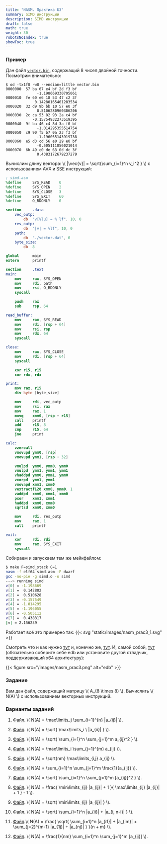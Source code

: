```yaml
---
title: "NASM. Практика №3"
summary: SIMD инструкции
description: SIMD инструкции
draft: false
math: true
weight: 30
robotsNoIndex: true
showToc: true
---
```


### Пример

Дан файл [`vector.bin`](/nasm/vector.bin), содержащий 8 чисел двойной точности. Посмотрим внимательно:

```
$ od -tx1f8 -w8 --endian=little vector.bin
0000000  57 ba 67 e4 bf 2d f3 bf
              -1.198669330795061
0000010  fe 60 e6 18 53 47 c2 3f
             0.14280165401283534
0000020  32 d9 9b bb 10 57 e0 3f
              0.5106280960306206
0000030  2c ca 53 82 93 2a c4 bf
            -0.15754932273519395
0000040  9f ba 46 c4 8d 3a f0 bf
              -1.014295355514754
0000050  c9 90 f5 b7 0a 23 f3 bf
              -1.196055143919738
0000060  e5 d3 cd 56 e0 29 e0 bf
              -0.505111856021014
0000070  6b 49 c0 de 63 0d dc 3f
              0.4383172679237279
```

Вычислим длину вектора: \\( |\vec{v}| = \sqrt{\sum_{i=1}^n v_i^2 } \\) с использованием AVX и SSE инструкций:

```nasm
; simd.asm
%define     SYS_READ    0
%define     SYS_OPEN    2
%define     SYS_CLOSE   3
%define     SYS_EXIT    60
%define     O_RDONLY    0

section     .data
    vec_outp:
        db  "v[%lu] = % lf", 10, 0
    res_outp:
        db  "|v| = %lf", 10, 0
    path:
        db  "./vector.dat", 0
    byte_size:
        db  8

global      main
extern      printf

section     .text
main:
    mov     rax, SYS_OPEN
    mov     rdi, path
    mov     rsi, O_RDONLY
    syscall

    push    rax
    sub     rsp, 64

read_buffer:
    mov     rax, SYS_READ
    mov     rdi, [rsp + 64]
    mov     rsi, rsp
    mov     rdx, 64
    syscall

close:
    mov     rax, SYS_CLOSE
    mov     rdi, [rsp + 64]
    syscall

    xor r15, r15
    xor rdx, rdx

print:
    mov rax, r15
    div byte [byte_size]

    mov     rdi, vec_outp
    mov     rsi, rax
    mov     rax, 1
    movq    xmm0, [rsp + r15]
    call    printf
    add     r15, 8
    cmp     r15, 64
    jne     print

calc:
    vzeroall
    vmovupd ymm0, [rsp]
    vmovupd ymm1, [rsp + 32]

    vmulpd  ymm0, ymm0, ymm0
    vmulpd  ymm1, ymm1, ymm1
    vhaddpd ymm0, ymm1, ymm0
    vxorpd  ymm1, ymm1
    vmovapd xmm1, xmm0
    vextractf128 xmm0, ymm0, 1
    vaddpd  xmm0, xmm1, xmm0
    pxor    xmm1, xmm1
    haddpd  xmm0, xmm0
    sqrtsd  xmm0, xmm0

    mov     rdi, res_outp
    mov     rax, 1
    call    printf

exit:
    xor     rdi, rdi
    mov     rax, SYS_EXIT
    syscall
```

Собираем и запускаем тем же мейкфайлом:

```bash
$ make F=simd_stack C=1
nasm -f elf64 simd.asm -F dwarf
gcc -no-pie -g simd.o -o simd
---> running simd
v[0] = -1.198669
v[1] =  0.142802
v[2] =  0.510628
v[3] = -0.157549
v[4] = -1.014295
v[5] = -1.196055
v[6] = -0.505112
v[7] =  0.438317
|v| = 2.156239
```

Работает всё это примерно так:
{{< svg "static/images/nasm_prac3_1.svg" >}}

Смотреть что и как нужно [тут](https://www.officedaytime.com/simd512e/) и, конечно же, [тут](https://www.felixcloutier.com/x86/). И, самой собой, [тут](https://github.com/eteran/edb-debugger) (обязательно соберите себе edb или установите другой отладчик, поддерживающий x64 архитектуру):

{{< figure src="/images/nasm_prac3.png" alt="edb" >}}


### Задание

Вам дан файл, содержащий матрицу \\( A_{8 \times 8} \\). Вычислить \\( N(A) \\) с использованием векторных инструкций.

### Варианты заданий

1. [Файл](/nasm/m01.bin). \\( N(A) = \max\limits_j \sum_{i=1}^{n} |a_{ij}| \\).

2. [Файл](/nasm/m02.bin). \\( N(A) = \sqrt{ \max\limits_i \ |a_{ii}| } \\).

3. [Файл](/nasm/m03.bin). \\( N(A) = \sqrt{ \sum_{i=1}^n \sum_{j=1}^m a_{ij}^2 } \\).

4. [Файл](/nasm/m04.bin). \\( N(A) = \max\limits_i \sum_{j=1}^{m} a_{ij} \\).

5. [Файл](/nasm/m05.bin). \\( N(A) = \sqrt{nm} \max\limits_{i,j} a_{ij} \\).

6. [Файл](/nasm/m06.bin). \\( N(A) = \sum_{i=1}^n \sum_{j=1}^m \frac{1}{a_{ij}} \\).

7. [Файл](/nasm/m07.bin). \\( N(A) = \sqrt{ \sum_{i=1}^n \sum_{j=1}^m [a_{ij}]^2 } \\).

8. [Файл](/nasm/m08.bin). \\( N(A) = \frac{ \min\limits_{ij} |a_{ij}| + 1 }{ \max\limits_{ij} |a_{ij}| + 1 } - 1 \\).

9. [Файл](/nasm/m09.bin). \\( N(A) = \sqrt{ \min\limits_{ij} |a_{ij}| } \\).

10. [Файл](/nasm/m10.bin). \\( N(A) = \sqrt{ \sum_{i=1}^n |a_{ii}| + |a_{i, n-i}| } \\).

11. [Файл](/nasm/m11.bin).\\( N(A) = \frac{ \sqrt{ \sum_{i=1}^n |a_{i1}| + |a_{im}| +  \sum_{j=2}^{m-1} |a_{1j}| + |a_{nj}| } }{n + m} \\).

12. [Файл](/nasm/m12.bin). \\( N(A) = \frac{1}{nm} \sum_{i=1}^n \sum_{j=1}^m [a_{ij}] \\).
